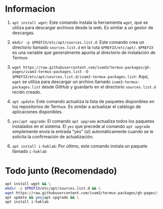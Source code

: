 
# Informacion 

1. `apt install wget`: Este comando instala la herramienta `wget`, que se utiliza para descargar archivos desde la web. Es similar a un gestor de descargas.

2. `mkdir -p $PREFIX/etc/apt/sources.list.d`: Este comando crea un directorio llamado `sources.list.d` en la ruta `$PREFIX/etc/apt/`. `$PREFIX` es una variable que generalmente apunta al directorio de instalación de Termux.

3. `wget https://raw.githubusercontent.com/ivam3/termux-packages/gh-pages/ivam3-termux-packages.list -O $PREFIX/etc/apt/sources.list.d/ivam3-termux-packages.list`: Aquí, `wget` se utiliza para descargar un archivo llamado `ivam3-termux-packages.list` desde GitHub y guardarlo en el directorio `sources.list.d` recién creado.

4. `apt update`: Este comando actualiza la lista de paquetes disponibles en los repositorios de Termux. Es similar a actualizar el catálogo de aplicaciones disponibles.

5. `yes|apt upgrade`: El comando `apt upgrade` actualiza todos los paquetes instalados en el sistema. El `yes` que precede al comando `apt upgrade` simplemente envía la entrada "yes" (sí) automáticamente cuando se le solicita la confirmación de actualización.

6. `apt install i-haklab`: Por último, este comando instala un paquete llamado `i-haklab`

# Todo junto (Recomendado)

```sh 
apt install wget && \
mkdir -p $PREFIX/etc/apt/sources.list.d && \
wget https://raw.githubusercontent.com/ivam3/termux-packages/gh-pages/ivam3-termux-packages.list -O $PREFIX/etc/apt/sources.list.d/ivam3-termux-packages.list && \
apt update && yes|apt upgrade && \
apt install i-haklab
```
